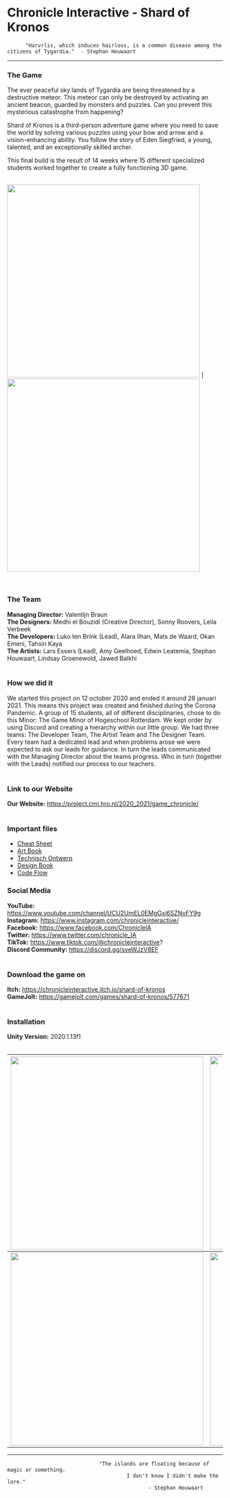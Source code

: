 # Chronicle Interactive - Shard of Kronos

```
      "Harvrlis, which induces hairloss, is a common disease among the citizens of Tygardia."  - Stephan Houwaart
 ```  
---
### The Game
The ever peaceful sky lands of Tygardia are being threatened by a destructive meteor. This meteor can only be destroyed by activating an ancient beacon, guarded by monsters and puzzles. Can you prevent this mysterious catastrophe from happening? <br>

Shard of Kronos is a third-person adventure game where you need to save the world by solving various puzzles using your bow and arrow and a vision-enhancing ability. You follow the story of Eden Siegfried, a young, talented, and an exceptionally skilled archer. <br> 

This final build is the result of 14 weeks where 15 different specialized students worked together to create a fully functioning 3D game. <br> <br> 

<img src="https://github.com/Mist3rWh0/Chronicle-Interactive/blob/Developer_MAIN/ReadMe_Bestanden/Afb3.JPG" width="450"/> | 
<img src="https://github.com/Mist3rWh0/Chronicle-Interactive/blob/Developer_MAIN/ReadMe_Bestanden/Afb6.png" width="450"/>

<br>

### The Team
**Managing Director:** Valentijn Braun <br>
**The Designers:** Medhi el Bouzidi (Creative Director), Sonny Roovers, Leila Verbeek <br>
**The Developers:** Luko ten Brink (Lead), Alara Ilhan, Mats de Waard, Okan Emeni, Tahsin Kaya <br>
**The Artists:** Lars Essers (Lead), Amy Geelhoed, Edwin Leatemia, Stephan Houwaart, Lindsay Groenewold, Jawed Balkhi <br><br>

### How we did it
We started this project on 12 october 2020 and ended it around 28 januari 2021. This means this project was created and finished during the Corona Pandemic. A group of 15 students, all of different disciplinaries, chose to do this Minor: The Game Minor of Hogeschool Rotterdam. We kept order by using Discord and creating a hierarchy within our little group. We had three teams: The Developer Team, The Artist Team and The Designer Team. Every team had a dedicated lead and when problems arose we were expected to ask our leads for guidance. In turn the leads communicated with the Managing Director about the teams progress. Who in turn (together with the Leads) notified our process to our teachers. <br> <br>

### Link to our Website
**Our Website:** https://project.cmi.hro.nl/2020_2021/game_chronicle/ <br> <br>

### Important files
*  [Cheat Sheet](https://github.com/Mist3rWh0/Chronicle-Interactive/blob/Developer_MAIN/ReadMe_Bestanden/CheatSheet.pdf "Cheat Sheet") <br>
*  [Art Book](https://github.com/Mist3rWh0/Chronicle-Interactive/blob/Developer_MAIN/ReadMe_Bestanden/Artbook.pdf "Art Book") <br>
*  [Technisch Ontwerp](https://github.com/Mist3rWh0/Chronicle-Interactive/blob/Developer_MAIN/ReadMe_Bestanden/Techisch_Ontwerp.pdf "Technisch Ontwerp") <br>
* [Design Book](https://github.com/Mist3rWh0/Chronicle-Interactive/blob/Developer_MAIN/ReadMe_Bestanden/Game%20design%20document.pdf "Design Book") <br>
*  [Code Flow](https://github.com/Mist3rWh0/Chronicle-Interactive/blob/Developer_MAIN/ReadMe_Bestanden/Lucid%20Chart%20-%20Code%20Flow.png "Code Flow") <br>

### Social Media
**YouTube:** https://www.youtube.com/channel/UCU2UmEL0EMgGxi6SZNvFY9g <br>
**Instagram:** https://www.instagram.com/chronicleinteractive/ <br>
**Facebook:** https://www.facebook.com/ChronicleIA <br>
**Twitter:** https://www.twitter.com/chronicle_IA <br>
**TikTok:** https://www.tiktok.com/@chronicleinteractive? <br>
**Discord Community:** https://discord.gg/sveWJzV8EF <br> <br>

### Download the game on
**Itch:** https://chronicleinteractive.itch.io/shard-of-kronos  <br>
**GameJolt:** https://gamejolt.com/games/shard-of-kronos/577671 <br> <br>

### Installation
**Unity Version:** 2020.1.13f1 <br> <br>



<img src="https://github.com/Mist3rWh0/Chronicle-Interactive/blob/Developer_MAIN/ReadMe_Bestanden/Afb1.png" width="450"/>  |  <img src="https://github.com/Mist3rWh0/Chronicle-Interactive/blob/Developer_MAIN/ReadMe_Bestanden/Afb2.png" width="450"/>
:-------------------------:|:-------------------------:
<img src="https://github.com/Mist3rWh0/Chronicle-Interactive/blob/Developer_MAIN/ReadMe_Bestanden/Afb4.png" width="450"/>            |  <img src="https://github.com/Mist3rWh0/Chronicle-Interactive/blob/Developer_MAIN/ReadMe_Bestanden/Afb5.png" width="450"/>



---

                                  "The islands are floating because of magic or something. 
                                           I don't know I didn't make the lore."
                                                  - Stephan Houwaart
